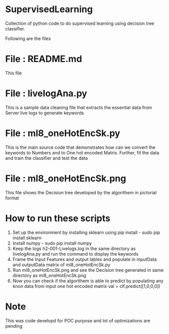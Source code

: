 # SupervisedLearning
Collection of python code to do supervised learning using decision tree classifier.

Following are the files 

File : README.md
=================
This file

File : livelogAna.py
=====================
This is a sample data cleaning file that extracts the essential data from Server live logs to generate keywords

File : ml8_oneHotEncSk.py
==========================
This is the main source code that demonstrates how can we convert the keywords to Numbers and to One hot encoded Matrix. Further, fit the data and train the classifier and test the data

File : ml8_oneHotEncSk.png
==========================
This file shows the Decision tree developed by the algorithem in pictorial format

How to run these scripts
=========================
1. Set up the environment by installing sklearn using pip install - sudo pip install sklearn
2. Install numpy - sudo pip install numpy
3. Keep the logs h2-001-Livelogs.log in the same directory as livelogAna.py and run the command to display the keywords
4. Frame the Input Features and output lables and populate in inputData and outputData matrix of ml8_oneHotEncSk.py
5. Run ml8_oneHotEncSk.png and see the Decision tree generated in same directory as  ml8_oneHotEncSk.png
6. Now you can check if the algorithem is able to predict by populating any knon data from input one hot encoded matrix val = clf.predict([1,0,0,0])


Note
=====
This was code developd for POC purpose and lot of optimizations are pending
